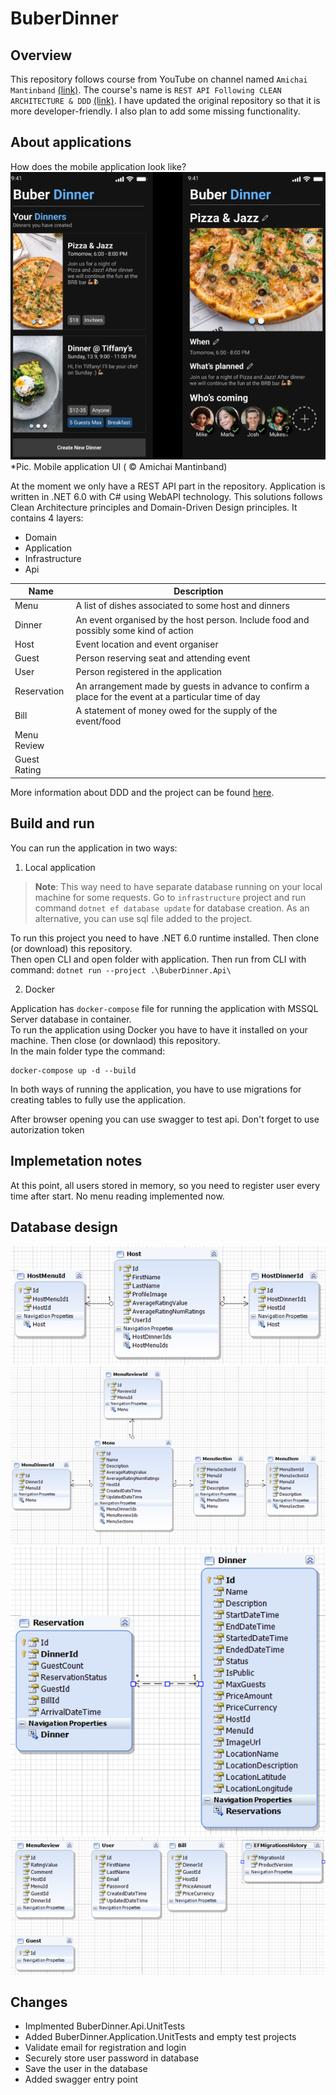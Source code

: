 # BuberDinner
## Overview
This repository follows course from YouTube on channel named `Amichai Mantinband` [(link)](https://www.youtube.com/channel/UClz49zOCnzsclUJY-t62lIw). The course's name is `REST API Following CLEAN ARCHITECTURE & DDD` [(link)](https://www.youtube.com/watch?v=fhM0V2N1GpY&list=PLzYkqgWkHPKBcDIP5gzLfASkQyTdy0t4k).
I have updated the original repository so that it is more developer-friendly. I also plan to add some missing functionality.

## About applications
How does the mobile application look like?
![image](pics/mobile-app.png)  
*Pic. Mobile application UI ( © Amichai Mantinband)

At the moment we only have a REST API part in the repository.
Application is written in .NET 6.0 with C# using WebAPI technology. This solutions follows Clean Architecture principles and Domain-Driven Design principles. It contains 4 layers:
 - Domain
 - Application
 - Infrastructure
 - Api


| Name | Description |
|--------|--------|
| Menu   | A list of dishes associated to some host and dinners  |
| Dinner   | An event organised by the host person. Include food and possibly some kind of action  |
| Host   |  Event location and event organiser |
| Guest   | Person reserving seat and attending event |
| User   | Person registered in the application |
| Reservation | An arrangement made by guests in advance to confirm a place for the event at a particular time of day |
| Bill   | A statement of money owed for the supply of the event/food |
| Menu Review   |        |
| Guest Rating  |        |

More information about DDD and the project can be found [here](https://github.com/AlexNek/ddd-for-developers).

## Build and run
You can run the application in two ways:
1. Local application
> **Note**: This way need to have separate database running on your local machine for some requests. Go to `infrastructure` project and run command `dotnet ef database update` for database creation. As an alternative, you can use sql file added to the project.

To run this project you need to have .NET 6.0 runtime installed. Then clone (or download) this repository.\
Then open CLI and open folder with application. Then run from CLI with command: `dotnet run --project .\BuberDinner.Api\`

2. Docker

Application has `docker-compose` file for running the application with MSSQL Server database in container. \
To run the application using Docker you have to have it installed on your machine. Then close (or downlaod) this repository. \
In the main folder type the command:
```
docker-compose up -d --build
```

In both ways of running the application, you have to use migrations for creating tables to fully use the application.

After browser opening you can use swagger to test api. Don't forget to use autorization token

## Implemetation notes

At this point, all users stored in memory, so you need to register user every time after start.
No menu reading implemented now.

## Database design
![image](pics/db-host.png)
![image](pics/db-menu.png)
![image](pics/db-reservation.png)
![image](pics/db-single-tables.png)

## Changes
- Implmented BuberDinner.Api.UnitTests
- Added BuberDinner.Application.UnitTests and empty test projects
- Validate email for registration and login
- Securely store user password in database
- Save the user in the database
- Added swagger entry point